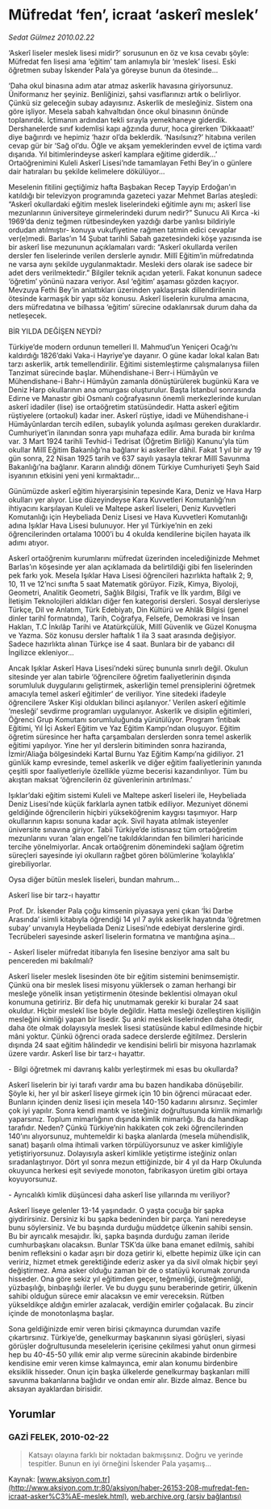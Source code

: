 # Müfredat ‘fen’, icraat ‘askerî meslek’

*Sedat Gülmez 2010.02.22*

<font class="agenda2NewsSpot">
 ‘Askerî liseler meslek lisesi midir?’ sorusunun en öz ve kısa cevabı şöyle: Müfredat fen lisesi ama ‘eğitim’ tam anlamıyla bir ‘meslek’ lisesi. Eski öğretmen subay İskender Pala’ya göreyse bunun da ötesinde...
</font>
<font class="newsDetail">
 <p class="MsoNormal">
  ‘Daha okul binasına adım atar atmaz askerlik havasına giriyorsunuz. Üniformanız her şeyiniz. Benliğinizi, şahsi vasıflarınızı artık o belirliyor. Çünkü siz geleceğin subay adayısınız. Askerlik de mesleğiniz. Sistem ona göre işliyor. Mesela sabah kahvaltıdan önce okul binasının önünde toplanırdık. İçtimanın ardından tekli sırayla yemekhaneye giderdik. Dershanelerde sınıf kıdemlisi kapı ağzında durur, hoca girerken ‘Dikkaaat!’ diye bağırırdı ve hepimiz ‘hazır ol’da beklerdik. ‘Nasılsınız?’ hitabına verilen cevap gür bir ‘Sağ ol’du. Öğle ve akşam yemeklerinden evvel de içtima vardı dışarıda. Yıl bitimlerindeyse askerî kamplara eğitime giderdik…’ Ortaöğrenimini Kuleli Askerî Lisesi’nde tamamlayan Fethi Bey’in o günlere dair hatıraları bu şekilde kelimelere dökülüyor...
 </p>
 <p class="MsoNormal">
  Meselenin fitilini geçtiğimiz hafta Başbakan Recep Tayyip Erdoğan’ın katıldığı bir televizyon programında gazeteci yazar Mehmet Barlas ateşledi: “Askerî okullardaki eğitim meslek liselerindeki eğitimle aynı mı; askerî lise mezunlarının üniversiteye girmelerindeki durum nedir?” Sunucu Ali Kırca -ki 1969’da deniz teğmen rütbesindeyken yazdığı darbe yanlısı bildiriyle ordudan atılmıştır- konuya vukufiyetine rağmen tatmin edici cevaplar ver(e)medi. Barlas’ın 14 Şubat tarihli Sabah gazetesindeki köşe yazısında ise bir askerî lise mezununun açıklamaları vardı: “Askerî okullarda verilen dersler fen liselerinde verilen derslerle aynıdır. Millî Eğitim’in müfredatında ne varsa aynı şekilde uygulanmaktadır. Mesleki ders olarak ise sadece bir adet ders verilmektedir.” Bilgiler teknik açıdan yeterli. Fakat konunun sadece ‘öğretim’ yönünü nazara veriyor. Asıl ‘eğitim’ aşaması gözden kaçıyor. Mevzuya Fethi Bey’in anlattıkları üzerinden yaklaşırsak dillendirilenin ötesinde karmaşık bir yapı söz konusu. Askerî liselerin kurulma amacına, ders müfredatına ve bilhassa ‘eğitim’ sürecine odaklanırsak durum daha da netleşecek.
 </p>
 <p class="MsoNormal">
  BİR YILDA DEĞİŞEN NEYDİ?
 </p>
 <p class="MsoNormal">
  Türkiye’de modern ordunun temelleri II. Mahmud’un Yeniçeri Ocağı’nı kaldırdığı 1826’daki Vaka-i Hayriye’ye dayanır. O güne kadar lokal kalan Batı tarzı askerlik, artık temellendirilir. Eğitimi sistemleştirme çalışmalarıysa fiilen Tanzimat sürecinde başlar. Mühendishane-i Berr-i Hümâyûn ve Mühendishane-i Bahr-i Hümâyûn zamanla dönüştürülerek bugünkü Kara ve Deniz Harp okullarının ana omurgası oluşturulur. Başta İstanbul sonrasında Edirne ve Manastır gibi Osmanlı coğrafyasının önemli merkezlerinde kurulan askerî idadiler (lise) ise ortaöğretim statüsündedir. Hatta askerî eğitim rüştiyelere (ortaokul) kadar iner. Askerî rüştiye, idadi ve Mühendishane-i Hümâyûnlardan tercih edilen, subaylık yolunda aşılması gereken duraklardır. Cumhuriyet’in ilanından sonra yapı muhafaza edilir. Ama burada bir kırılma var. 3 Mart 1924 tarihli Tevhid-i Tedrisat (Öğretim Birliği) Kanunu’yla tüm okullar Millî Eğitim Bakanlığı’na bağlanır ki askerîler dâhil. Fakat 1 yıl bir ay 19 gün sonra, 22 Nisan 1925 tarih ve 637 sayılı yasayla tekrar Millî Savunma Bakanlığı’na bağlanır. Kararın alındığı dönem Türkiye Cumhuriyeti Şeyh Said isyanının etkisini yeni yeni kırmaktadır…
 </p>
 <p class="MsoNormal">
  Günümüzde askerî eğitim hiyerarşisinin tepesinde Kara, Deniz ve Hava Harp okulları yer alıyor. Lise düzeyindeyse Kara Kuvvetleri Komutanlığı’nın ihtiyacını karşılayan Kuleli ve Maltepe askerî liseleri, Deniz Kuvvetleri Komutanlığı için Heybeliada Deniz Lisesi ve Hava Kuvvetleri Komutanlığı adına Işıklar Hava Lisesi bulunuyor. Her yıl Türkiye’nin en zeki öğrencilerinden ortalama 1000’i bu 4 okulda kendilerine biçilen hayata ilk adımı atıyor.
 </p>
 <p class="MsoNormal">
  Askerî ortaöğrenim kurumlarını müfredat üzerinden incelediğinizde Mehmet Barlas’ın köşesinde yer alan açıklamada da belirtildiği gibi fen liselerinden pek farkı yok. Mesela Işıklar Hava Lisesi öğrencileri hazırlıkta haftalık 2; 9, 10, 11 ve 12’nci sınıfta 5 saat Matematik görüyor. Fizik, Kimya, Biyoloji, Geometri, Analitik Geometri, Sağlık Bilgisi, Trafik ve İlk yardım, Bilgi ve İletişim Teknolojileri aldıkları diğer fen kategorisi dersleri. Sosyal dersleriyse Türkçe, Dil ve Anlatım, Türk Edebiyatı, Din Kültürü ve Ahlâk Bilgisi (genel dinler tarihî formatında), Tarih, Coğrafya, Felsefe, Demokrasi ve İnsan Hakları, T.C İnkılâp Tarihi ve Atatürkçülük, Millî Güvenlik ve Güzel Konuşma ve Yazma. Söz konusu dersler haftalık 1 ila 3 saat arasında değişiyor. Sadece hazırlıkta alınan Türkçe ise 4 saat. Bunlara bir de yabancı dil İngilizce ekleniyor…
 </p>
 <p class="MsoNormal">
  Ancak Işıklar Askerî Hava Lisesi’ndeki süreç bununla sınırlı değil. Okulun sitesinde yer alan tabirle ‘öğrencilere öğretim faaliyetlerinin dışında sorumluluk duygularını geliştirmek, askerliğin temel prensiplerini öğretmek amacıyla temel askerî eğitimler’ de veriliyor. Yine sitedeki ifadeyle öğrencilere ‘Asker Kişi oldukları bilinci aşılanıyor.’ Verilen askerî eğitimle ‘mesleği’ sevdirme programları uygulanıyor. Askerlik ve disiplin eğitimleri, Öğrenci Grup Komutanı sorumluluğunda yürütülüyor. Program ‘İntibak Eğitimi, Yıl İçi Askerî Eğitim ve Yaz Eğitim Kampı’ndan oluşuyor. Eğitim öğretim süresince her hafta çarşambaları derslerden sonra temel askerlik eğitimi yapılıyor. Yine her yıl derslerin bitiminden sonra haziranda, İzmir/Aliağa bölgesindeki Kartal Burnu Yaz Eğitim Kampı’na gidiliyor. 21 günlük kamp evresinde, temel askerlik ve diğer eğitim faaliyetlerinin yanında çeşitli spor faaliyetleriyle özellikle yüzme becerisi kazandırılıyor. Tüm bu akıştan maksat ‘öğrencilerin öz güvenlerinin artırılması.’
 </p>
 <p class="MsoNormal">
  Işıklar’daki eğitim sistemi Kuleli ve Maltepe askerî liseleri ile, Heybeliada Deniz Lisesi’nde küçük farklarla aynen tatbik ediliyor. Mezuniyet dönemi geldiğinde öğrencilerin hiçbiri yükseköğrenim kaygısı taşımıyor. Harp okullarının kapısı sonuna kadar açık. Sivil hayata atılmak isteyenler üniversite sınavına giriyor. Tabii Türkiye’de istisnasız tüm ortaöğretim mezunlarını vuran ‘alan engeli’ne takıldıklarından fen bilimleri haricinde tercihe yönelmiyorlar. Ancak ortaöğrenim dönemindeki sağlam öğretim süreçleri sayesinde iyi okulların rağbet gören bölümlerine ‘kolaylıkla’ girebiliyorlar.
 </p>
 <p class="MsoNormal">
  Oysa diğer bütün meslek liseleri, bundan mahrum…
 </p>
 <p class="MsoNormal">
 </p>
 <p class="MsoNormal">
  Askerî lise bir tarz-ı hayattır
 </p>
 <p class="MsoNormal">
 </p>
 <p class="MsoNormal">
  Prof. Dr. İskender Pala çoğu kimsenin piyasaya yeni çıkan ‘İki Darbe Arasında’ isimli kitabıyla öğrendiği 14 yıl 7 aylık askerlik hayatında ‘öğretmen subay’ unvanıyla Heybeliada Deniz Lisesi’nde edebiyat derslerine girdi. Tecrübeleri sayesinde askerî liselerin formatına ve mantığına aşina…
 </p>
 <p class="MsoNormal">
  - Askerî liseler müfredat itibarıyla fen lisesine benziyor ama salt bu pencereden mi bakılmalı?
 </p>
 <p class="MsoNormal">
  Askerî liseler meslek lisesinden öte bir eğitim sistemini benimsemiştir. Çünkü ona bir meslek lisesi misyonu yüklersek o zaman herhangi bir mesleğe yönelik insan yetiştirmenin ötesinde beklentisi olmayan okul konumuna getiririz. Bir defa hiç unutmamak gerekir ki buralar 24 saat okuldur. Hiçbir meslekî lise böyle değildir. Hatta mesleği özelleştiren kişiliğin mesleğini kimliği yapan bir lisedir. Şu anki meslek liselerinden daha ötedir, daha öte olmak dolayısıyla meslek lisesi statüsünde kabul edilmesinde hiçbir mâni yoktur. Çünkü öğrenci orada sadece derslerde eğitilmez. Derslerin dışında 24 saat eğitim hâlindedir ve kendisini belirli bir misyona hazırlamak üzere vardır. Askerî lise bir tarz-ı hayattır.
 </p>
 <p class="MsoNormal">
  - Bilgi öğretmek mi davranış kalıbı yerleştirmek mi esas bu okullarda?
 </p>
 <p class="MsoNormal">
  Askerî liselerin bir iyi tarafı vardır ama bu bazen handikaba dönüşebilir. Şöyle ki, her yıl bir askerî liseye girmek için 10 bin öğrenci müracaat eder. Bunların içinden deniz lisesi için mesela 140-150 kadarını alırsınız. Seçimler çok iyi yapılır. Sonra kendi mantık ve isteğiniz doğrultusunda kimlik mimarlığı yaparsınız. Toplum mimarlığının dışında kimlik mimarlığı. Bu da handikap tarafıdır. Neden? Çünkü Türkiye’nin hakikaten çok zeki öğrencilerinden 140’ını alıyorsunuz, muhtemeldir ki başka alanlarda (mesela mühendislik, sanat) başarılı olma ihtimali varken törpülüyorsunuz ve asker kimliğiyle yetiştiriyorsunuz. Dolayısıyla askerî kimlikle yetiştirme isteğiniz onları sıradanlaştırıyor. Dört yıl sonra mezun ettiğinizde, bir 4 yıl da Harp Okulunda okuyunca herkesi eşit seviyede monoton, fabrikasyon üretim gibi ortaya koyuyorsunuz.
 </p>
 <p class="MsoNormal">
  - Ayrıcalıklı kimlik düşüncesi daha askerî lise yıllarında mı veriliyor?
 </p>
 <p class="MsoNormal">
  Askerî liseye gelenler 13-14 yaşındadır. O yaşta çocuğa bir şapka giydirirsiniz. Dersiniz ki bu şapka bedeninden bir parça. Yani neredeyse bunu söylersiniz. Ve bu başında durduğu müddetçe ülkenin sahibi sensin. Bu bir ayrıcalık mesajıdır. İki, şapka başında durduğu zaman ileride cumhurbaşkanı olacaksın. Bunlar TSK’da ülke bana emanet edilmiş, sahibi benim refleksini o kadar aşırı bir doza getirir ki, elbette hepimiz ülke için can veririz, hizmet etmek gerektiğinde ederiz asker ya da sivil olmak hiçbir şeyi değiştirmez. Ama asker olduğu zaman bir de o statüyü korumak zorunda hisseder. Ona göre sekiz yıl eğitimden geçer, teğmenliği, üsteğmenliği, yüzbaşılığı, binbaşılığı ilerler. Ve bu duygu şunu beraberinde getirir, ülkenin sahibi olduğun sürece emir alacaksın ve emir vereceksin. Rütben yükseldikçe aldığın emirler azalacak, verdiğin emirler çoğalacak. Bu zincir içinde de monotonlaşma başlar.
 </p>
 <p class="MsoNormal">
  Sona geldiğinizde emir veren birisi çıkmayınca durumdan vazife çıkartırsınız. Türkiye’de, genelkurmay başkanının siyasi görüşleri, siyasi görüşler doğrultusunda meselelerin içerisine çekilmesi yahut onun girmesi hep bu 40-45-50 yıllık emir alıp verme sürecinin akabinde birdenbire kendisine emir veren kimse kalmayınca, emir alan konumu birdenbire eksiklik hisseder. Onun için başka ülkelerde genelkurmay başkanları millî savunma bakanlarına bağlıdır ve ondan emir alır. Bizde almaz. Bence bu aksayan ayaklardan birisidir.
 </p>
</font>

## Yorumlar

### GAZİ FELEK, 2010-02-22
> Katsayı olayına farklı bir noktadan bakmışsınız. Doğru ve yerinde tespitler. Bunun en iyi örneğini İskender Pala yaşamış...

Kaynak: [www.aksiyon.com.tr](http://www.aksiyon.com.tr:80/aksiyon/haber-26153-208-mufredat-fen-icraat-asker%C3%AE-meslek.html), [web.archive.org (arşiv bağlantısı)](http://web.archive.org/web/20101224091945/http://www.aksiyon.com.tr:80/aksiyon/haber-26153-208-mufredat-fen-icraat-asker%C3%AE-meslek.html)
